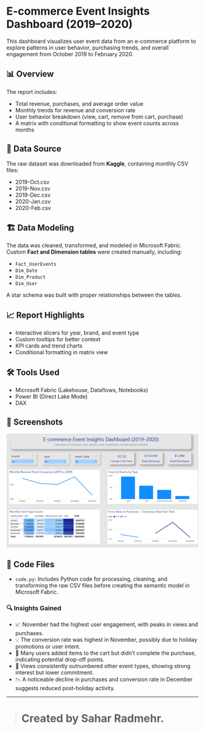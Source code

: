 # E-commerce Event Insights Dashboard (2019–2020)

This dashboard visualizes user event data from an e-commerce platform to explore patterns in user behavior, purchasing trends, and overall engagement from October 2019 to February 2020.

## 📊 Overview

The report includes:

- Total revenue, purchases, and average order value
- Monthly trends for revenue and conversion rate
- User behavior breakdown (view, cart, remove from cart, purchase)
- A matrix with conditional formatting to show event counts across months

## 📁 Data Source

The raw dataset was downloaded from **Kaggle**, containing monthly CSV files:

- 2019-Oct.csv
- 2019-Nov.csv
- 2019-Dec.csv
- 2020-Jan.csv
- 2020-Feb.csv

## 🏗️ Data Modeling

The data was cleaned, transformed, and modeled in Microsoft Fabric. Custom **Fact and Dimension tables** were created manually, including:

- `Fact_UserEvents`
- `Dim_Date`
- `Dim_Product`
- `Dim_User`

A star schema was built with proper relationships between the tables.

## 📈 Report Highlights

- Interactive slicers for year, brand, and event type
- Custom tooltips for better context
- KPI cards and trend charts
- Conditional formatting in matrix view

## 🛠️ Tools Used

- Microsoft Fabric (Lakehouse, Dataflows, Notebooks)
- Power BI (Direct Lake Mode)
- DAX

## 📸 Screenshots

![Dashboard Screenshot](images/dashboard.png)

## 🧠 Code Files

- `code.py`: Includes Python code for processing, cleaning, and transforming the raw CSV files before creating the semantic model in Microsoft Fabric.

### 🔍 Insights Gained

- 📈 November had the highest user engagement, with peaks in views and purchases.
- 💡 The conversion rate was highest in November, possibly due to holiday promotions or user intent.
- 🛒 Many users added items to the cart but didn’t complete the purchase, indicating potential drop-off points.
- 👀 Views consistently outnumbered other event types, showing strong interest but lower commitment.
- 📉 A noticeable decline in purchases and conversion rate in December suggests reduced post-holiday activity.


---

> # Created by Sahar Radmehr.
